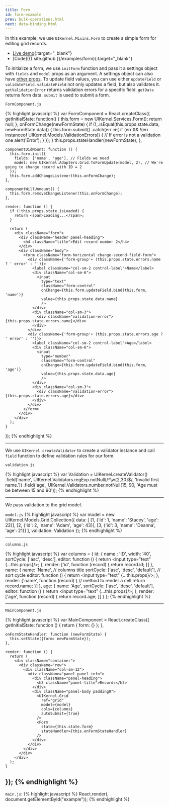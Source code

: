 ```yaml
---
title: Form
id: form-example
prev: bulk-operations.html
next: data-binding.html
---
```


In this example, we use `UIKernel.Mixins.Form` to create a simple form for editing grid records.

* [Live demo](/examples/form/){:target="_blank"}
* [Code]({{ site.github }}/examples/form){:target="_blank"}

To initialize a form, we use `initForm` function and pass it a settings object with `fields` and `model` props as an argument.
A settings object can also have [other props](form-mixin.html).
To update field values, you can use either `updateField` or `validateField`.
`validateField` not only updates a field, but also validates it.
`getValidationError` returns validation errors for a specific field.
`getData` returns form data.
`submit` is used to submit a form.

`FormComponent.js`

{% highlight javascript %}
var FormComponent =  React.createClass({
  getInitialState: function() {
      this.form = new UIKernel.Services.Form();
      return null;
    },
    onFormChange(newFormState) {
      if (!_.isEqual(this.props.state.data, newFormState.data)) {
        this.form.submit()
          .catch(err =>{
            if (err && !(err instanceof UIKernel.Models.ValidationErrors)) { // If error is not a validation one
              alert('Error');
            }
          });
      }
      this.props.stateHandler(newFormState);
    },

    componentDidMount: function () {
      this.form.init({
        fields: ['name', 'age'], // Fields we need
        model: new UIKernel.Adapters.Grid.ToFormUpdate(model, 2), // We're going to change record with ID = 2
      });
      this.form.addChangeListener(this.onFormChange);
    },

    componentWillUnmount() {
      this.form.removeChangeListener(this.onFormChange);
    },

    render: function () {
      if (!this.props.state.isLoaded) {
        return <span>Loading...</span>;
      }

      return (
        <div className="form">
          <div className="header panel-heading">
            <h4 className="title">Edit record number 2</h4>
          </div>
          <div className="body">
            <form className="form-horizontal change-second-field-form">
              <div className={'form-group'+ (this.props.state.errors.name ? ' error' : '')}>
                <label className="col-sm-2 control-label">Name</label>
                <div className="col-sm-6">
                  <input
                    type="text"
                    className="form-control"
                    onChange={this.form.updateField.bind(this.form, 'name')}
                    value={this.props.state.data.name}
                    />
                </div>
                <div className="col-sm-3">
                  <div className="validation-error">{this.props.state.errors.name}</div>
                </div>
              </div>
              <div className={'form-group'+ (this.props.state.errors.age ? ' error' : '')}>
                <label className="col-sm-2 control-label">Age</label>
                <div className="col-sm-6">
                  <input
                    type="number"
                    className="form-control"
                    onChange={this.form.updateField.bind(this.form, 'age')}
                    value={this.props.state.data.age}
                    />
                </div>
                <div className="col-sm-3">
                  <div className="validation-error">{this.props.state.errors.age}</div>
                </div>
              </div>
            </form>
          </div>
        </div>
      );
    }
});
{% endhighlight %}

---

We use `UIKernel.createValidator` to create a validator instance and call `field` function to define validation rules for our form.

`validation.js`

{% highlight javascript %}
var Validation = UIKernel.createValidator()
  .field('name', UIKernel.Validators.regExp.notNull(/^\w{2,30}$/, 'Invalid first name.'))
  .field('age', UIKernel.Validators.number.notNull(15, 90, 'Age must be between 15 and 90'));
{% endhighlight %}

---

We pass validation to the grid model.

`model.js`
{% highlight javascript %}
var model = new UIKernel.Models.Grid.Collection({
  data: [
          [1, {'id': 1, 'name': 'Stacey', 'age': 22}],
          [2, {'id': 2, 'name': 'Adam',   'age': 43}],
          [3, {'id': 3, 'name': 'Deanna', 'age': 21}]
        ],
  validation: Validation
});
{% endhighlight %}

---

`columns.js`

{% highlight javascript %}
var columns = {
  id: {
    name : 'ID',
    width: '40',
    sortCycle: ['asc', 'desc'],
    editor: function () {
      return <input type="text" {...this.props}/>;
    },
    render: ['id', function (record) {
      return record.id;
    }]
  },
  name: {
    name: 'Name', // columns title
    sortCycle: ['asc', 'desc', 'default'], // sort cycle
    editor: function () {
      return <input type="text" {...this.props}/>;
    },
    render: ['name', function (record) { // method to render a cell
      return record.name;
    }]
  },
  age: {
    name: 'Age',
    sortCycle: ['asc', 'desc', 'default'],
    editor: function () {
      return <input type="text" {...this.props}/>;
    },
    render: ['age', function (record) {
      return record.age;
    }]
  }
};
{% endhighlight %}

---

`MainComponent.js`

{% highlight javascript %}
var MainComponent = React.createClass({
  getInitialState: function () {
      return {
        form: {}
      };
    },

    onFormStateHandler: function (newFormState) {
      this.setState({form: newFormState});
    },

    render: function () {
      return (
        <div className="container">
          <div className="row">
            <div className="col-sm-12">
              <div className="panel panel-info">
                <div className="panel-heading">
                  <h3 className="panel-title">Records</h3>
                </div>
                <div className="panel-body padding0">
                  <UIKernel.Grid
                    ref="grid"
                    model={model}
                    cols={columns}
                    autoSubmit={true}
                  />
                  <Form
                    state={this.state.form}
                    stateHandler={this.onFormStateHandler}
                  />
                </div>
              </div>
            </div>
          </div>
        </div>
      );
    }
});
{% endhighlight %}
---

`main.js`:
{% highlight javascript %}
React.render(<MainComponent/>, document.getElementById("example"));
{% endhighlight %}